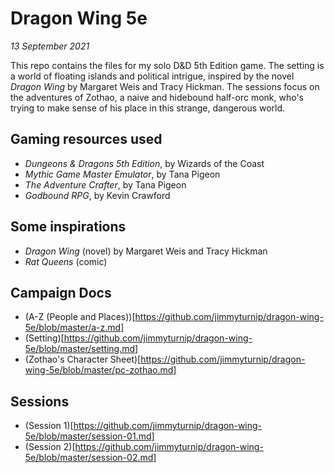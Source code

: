 # Dragon Wing 5e

*13 September 2021*

This repo contains the files for my solo D&D 5th Edition game. The setting is a world of floating islands and political intrigue, inspired by the novel *Dragon Wing* by Margaret Weis and Tracy Hickman. The sessions focus on the adventures of Zothao, a naive and hidebound half-orc monk, who's trying to make sense of his place in this strange, dangerous world.

## Gaming resources used

- *Dungeons & Dragons 5th Edition*, by Wizards of the Coast
- *Mythic Game Master Emulator*, by Tana Pigeon
- *The Adventure Crafter*, by Tana Pigeon
- *Godbound RPG*, by Kevin Crawford

## Some inspirations

- *Dragon Wing* (novel) by Margaret Weis and Tracy Hickman
- *Rat Queens* (comic)

## Campaign Docs

- (A-Z \(People and Places\))[https://github.com/jimmyturnip/dragon-wing-5e/blob/master/a-z.md]
- (Setting)[https://github.com/jimmyturnip/dragon-wing-5e/blob/master/setting.md]
- (Zothao's Character Sheet)[https://github.com/jimmyturnip/dragon-wing-5e/blob/master/pc-zothao.md]

## Sessions

- (Session 1)[https://github.com/jimmyturnip/dragon-wing-5e/blob/master/session-01.md]
- (Session 2)[https://github.com/jimmyturnip/dragon-wing-5e/blob/master/session-02.md]

